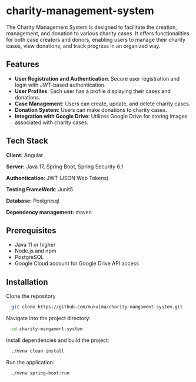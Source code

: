 
# charity-management-system

The Charity Management System is designed to facilitate the creation, management, and donation to various charity cases. It offers functionalities for both case creators and donors, enabling users to manage their charity cases, view donations, and track progress in an organized way.


## Features

- **User Registration and Authentication**: Secure user registration and login with JWT-based authentication.
- **User Profiles**: Each user has a profile displaying their cases and donations.
- **Case Management**: Users can create, update, and delete charity cases.
- **Donation System**: Users can make donations to charity cases.
- **Integration with Google Drive**: Utilizes Google Drive for storing images associated with charity cases.



## Tech Stack

**Client:** Angular

**Server:** Java 17, Spring Boot, Spring Security 6.1

**Authentication**: JWT (JSON Web Tokens)

**Testing FrameWork**: Junit5

**Database:** Postgresql

**Dependency management:** maven



## Prerequisites

- Java 11 or higher
- Node.js and npm
- PostgreSQL
- Google Cloud account for Google Drive API access


## Installation

Clone the repository

```bash
  git clone https://github.com/mukaima/charity-mangament-system.git
```
Navigate into the project directory:

```bash
  cd charity-mangament-system
```  
Install dependencies and build the project:

```bash
  ./mvnw clean install
```
Run the application:

```bash
  ./mvnw spring-boot:run
```
